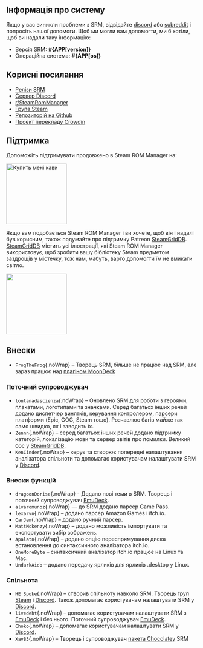 ## Інформація про систему

Якщо у вас виникли проблеми з SRM, відвідайте [discord](https://discord.gg/bnSVJrz) або [subreddit](https://www.reddit.com/r/SteamRomManager/) і попросіть нашої допомоги. Щоб ми могли вам допомогти, ми б хотіли, щоб ви надали таку інформацію:

* Версія SRM: **#{APP[version]}**
* Операційна система: **#{APP[os]}**

## Корисні посилання

* [Релізи SRM](https://github.com/SteamGridDB/steam-rom-manager/releases)
* [Сервер Discord](https://discord.gg/bnSVJrz)
* [r/SteamRomManager](https://www.reddit.com/r/SteamRomManager/)
* [Група Steam](https://steamcommunity.com/groups/steamrommanager)
* [Репозиторій на Github](https://github.com/SteamGridDB/steam-rom-manager)
* [Проєкт перекладу Crowdin](https://crowdin.com/project/steam-rom-manager)

## Підтримка

Допоможіть підтримувати продовжено в Steam ROM Manager на:

<a href="https://www.buymeacoffee.com/cbartondock">
  <img src="https://raw.githubusercontent.com/SteamGridDB/steam-rom-manager/master/src/assets/images/buy-me-a-coffee.png" alt="Купить мені кави" width="160">
</a>

Якщо вам подобається Steam ROM Manager і ви хочете, щоб він і надалі був корисним, також подумайте про підтримку Patreon [SteamGridDB](https://www.steamgriddb.com/). [SteamGridDB](https://www.steamgriddb.com/) містить усі ілюстрації, які Steam ROM Manager використовує, щоб зробити вашу бібліотеку Steam предметом заздрощів у містечку, тож нам, мабуть, варто допомогти їм не вмикати світло.

<a href="https://www.patreon.com/steamgriddb">
    <img src="https://c5.patreon.com/external/logo/become_a_patron_button@2x.png" width="160">
</a>

## Внески
* `FrogTheFrog`{.noWrap} – Творець SRM, більше не працює над SRM, але зараз працює над [плагіном MoonDeck](https://github.com/FrogTheFrog/moondeck)

### Поточний супроводжувач
* `lontanadascienza`{.noWrap} – Оновлено SRM для роботи з героями, плакатами, логотипами та значками. Серед багатьох інших речей додано диспетчер винятків, керування контролером, парсери платформи (Epic, GOG, Steam тощо). Розчавлює багів майже так само швидко, як і заводить їх.
* `Zennn`{.noWrap} – серед багатьох інших речей додано підтримку категорій, локалізацію мови та сервер звітів про помилки. Великий бос у [SteamGridDB](https://www.steamgriddb.com/).
* `KenCinder`{.noWrap} – керує та створює попередні налаштування аналізатора спільноти та допомагає користувачам налаштувати SRM у [Discord](https://discord.gg/bnSVJrz).

### Внески функцій
* `dragoonDorise`{.noWrap} - Додано нові теми в SRM. Творець і поточний супроводжувач [EmuDeck](https://www.emudeck.com/).
* `alvaromunoz`{.noWrap} — до SRM додано парсер Game Pass.
* `lexarvn`{.noWrap} – додано парсер Amazon Games і itch.io.
* `CarJem`{.noWrap} – додано ручний парсер.
* `MattMckenzy`{.noWrap} – додано можливість імпортувати та експортувати вибір зображень.
* `Apalatn`{.noWrap} – додано опцію переспрямування диска встановлення до синтаксичного аналізатора itch.io.
* `OneMoreByte` – синтаксичний аналізатор itch.io працює на Linux та Mac.
* `UndarkAido` – додано передачу ярликів для ярликів .desktop у Linux.

### Спільнота
* `HE Spoke`{.noWrap} – створив спільноту навколо SRM. Творець груп [Steam](https://steamcommunity.com/groups/steamrommanager) і [Discord](https://discord.gg/bnSVJrz). Також допомагає користувачам налаштувати SRM у [Discord](https://discord.gg/bnSVJrz).
* `livedeht`{.noWrap} – допомагає користувачам налаштувати SRM з [EmuDeck](https://www.emudeck.com/) і без нього. Поточний супроводжувач [EmuDeck](https://www.emudeck.com/).
* `Choko`{.noWrap} – допомагає користувачам налаштувати SRM у [Discord](https://discord.gg/bnSVJrz).
* `Xav83`{.noWrap} – Творець і супроводжувач [пакета Chocolatey](https://community.chocolatey.org/packages/steam-rom-manager) SRM

